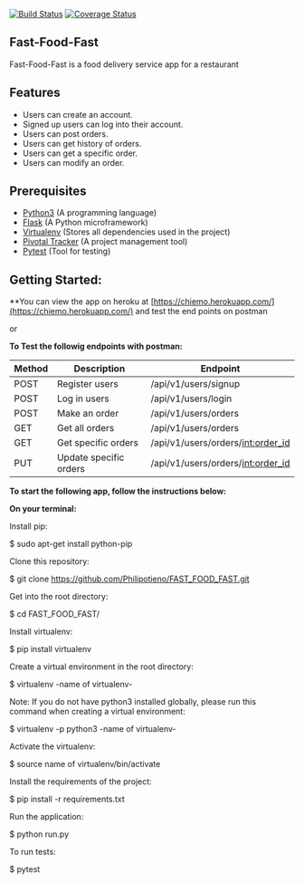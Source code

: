 [![Build Status](https://travis-ci.org/Philipotieno/FAST_FOOD_FAST.svg?branch=ch-tests)](https://travis-ci.org/Philipotieno/FAST_FOOD_FAST) [![Coverage Status](https://coveralls.io/repos/github/Philipotieno/FAST_FOOD_FAST/badge.svg?branch=ch-tests)](https://coveralls.io/github/Philipotieno/FAST_FOOD_FAST?branch=ch-tests)

## Fast-Food-Fast
Fast-Food-Fast is a food delivery service app for a restaurant

## Features
- Users can create an account.
- Signed up users can log into their account.
- Users can post orders.
- Users can get history of orders.
- Users can get a specific order.
- Users can modify an order.

## Prerequisites
- [Python3](https://www.python.org/) (A programming language)
- [Flask](http://flask.pocoo.org/) (A Python microframework)
- [Virtualenv](https://virtualenv.pypa.io/en/stable/) (Stores all dependencies used in the project)
- [Pivotal Tracker](www.pivotaltracker.com) (A project management tool)
- [Pytest](https://docs.pytest.org/en/latest/) (Tool for testing)


## Getting Started:

**You can view the app on heroku at [https://chiemo.herokuapp.com/](https://chiemo.herokuapp.com/) and test the end points on postman

or


**To Test the followig endpoints with postman:**

| Method   |Description            |Endpoint                            |
| ---------|-----------------------|------------------------------------|
| POST     |Register users         |/api/v1/users/signup                |
| POST     |Log in users           |/api/v1/users/login                 |
| POST     |Make an order          |/api/v1/users/orders                |    
| GET      |Get all orders         |/api/v1/users/orders                |   
| GET      |Get specific orders    |/api/v1/users/orders/<int:order_id> |   
| PUT      |Update specific orders |/api/v1/users/orders/<int:order_id> |   

**To start the following app, follow the instructions below:**

**On your terminal:**

Install pip:

  $ sudo apt-get install python-pip

Clone this repository:

  $ git clone https://github.com/Philipotieno/FAST_FOOD_FAST.git

Get into the root directory:

  $ cd FAST_FOOD_FAST/

Install virtualenv:

  $ pip install virtualenv

Create a virtual environment in the root directory:

  $ virtualenv -name of virtualenv-
  
 Note: If you do not have python3 installed globally, please run this command when creating a virtual environment:
 
   $ virtualenv -p python3 -name of virtualenv-

Activate the virtualenv:

  $ source name of virtualenv/bin/activate

Install the requirements of the project:

  $ pip install -r requirements.txt

Run the application:

  $ python run.py

To run tests:

  $ pytest
